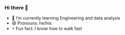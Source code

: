 ### Hi there 👋

- 🌱 I’m currently learning Engineering and data analysis
- 😄 Pronouns: he/his
-  ⚡ Fun fact: I know how to walk fast
<!--
**urtron/urtron** is a ✨ _special_ ✨ repository because its `README.md` (this file) appears on your GitHub profile.

Here are some ideas to get you started:

- 🔭 I’m currently working on ...
- 🌱 I’m currently learning ...
- 👯 I’m looking to collaborate on ...
- 🤔 I’m looking for help with ...
- 💬 Ask me about ...
- 📫 How to reach me: ...
- 😄 Pronouns: ...
- ⚡ Fun fact: ...
-->
